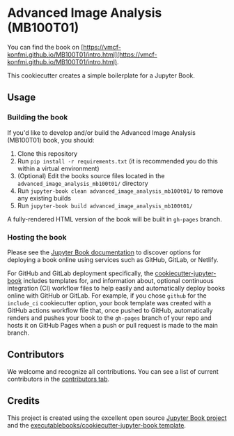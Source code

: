 # Advanced Image Analysis (MB100T01)

You can find the book on [https://vmcf-konfmi.github.io/MB100T01/intro.html](https://vmcf-konfmi.github.io/MB100T01/intro.html).

This cookiecutter creates a simple boilerplate for a Jupyter Book.

## Usage

### Building the book

If you'd like to develop and/or build the Advanced Image Analysis (MB100T01) book, you should:

1. Clone this repository
2. Run `pip install -r requirements.txt` (it is recommended you do this within a virtual environment)
3. (Optional) Edit the books source files located in the `advanced_image_analysis_mb100t01/` directory
4. Run `jupyter-book clean advanced_image_analysis_mb100t01/` to remove any existing builds
5. Run `jupyter-book build advanced_image_analysis_mb100t01/`

A fully-rendered HTML version of the book will be built in `gh-pages` branch.

### Hosting the book

Please see the [Jupyter Book documentation](https://jupyterbook.org/publish/web.html) to discover options for deploying a book online using services such as GitHub, GitLab, or Netlify.

For GitHub and GitLab deployment specifically, the [cookiecutter-jupyter-book](https://github.com/executablebooks/cookiecutter-jupyter-book) includes templates for, and information about, optional continuous integration (CI) workflow files to help easily and automatically deploy books online with GitHub or GitLab. For example, if you chose `github` for the `include_ci` cookiecutter option, your book template was created with a GitHub actions workflow file that, once pushed to GitHub, automatically renders and pushes your book to the `gh-pages` branch of your repo and hosts it on GitHub Pages when a push or pull request is made to the main branch.

## Contributors

We welcome and recognize all contributions. You can see a list of current contributors in the [contributors tab](https://github.com/martinschatz-cz/advanced_image_analysis_(mb100t01)/graphs/contributors).

## Credits

This project is created using the excellent open source [Jupyter Book project](https://jupyterbook.org/) and the [executablebooks/cookiecutter-jupyter-book template](https://github.com/executablebooks/cookiecutter-jupyter-book).
